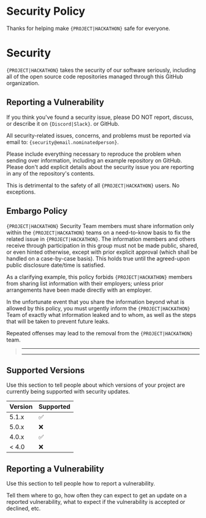 # Security Policy

Thanks for helping make `{PROJECT|HACKATHON}` safe for everyone.

# Security
`{PROJECT|HACKATHON}` takes the security of our software seriously, including all of the open source code repositories managed through this GitHub organization.

## Reporting a Vulnerability
If you think you've found a security issue, please DO NOT report, discuss, or describe it on `{Discord|Slack}`. or GitHub.

All security-related issues, concerns, and problems must be reported via email to: `{security@email.nominatedperson}`.

Please include everything necessary to reproduce the problem when sending over information, including an example repository on GitHub. Please don't add explicit details about the security issue you are reporting in any of the repository's contents.

This is detrimental to the safety of all `{PROJECT|HACKATHON}` users. No exceptions.

## Embargo Policy
`{PROJECT|HACKATHON}` Security Team members must share information only within the `{PROJECT|HACKATHON}` teams on a need-to-know basis to fix the related issue in `{PROJECT|HACKATHON}`. The information members and others receive through participation in this group must not be made public, shared, or even hinted otherwise, except with prior explicit approval (which shall be handled on a case-by-case basis). This holds true until the agreed-upon public disclosure date/time is satisfied.

As a clarifying example, this policy forbids `{PROJECT|HACKATHON}` members from sharing list information with their employers; unless prior arrangements have been made directly with an employer.

In the unfortunate event that you share the information beyond what is allowed by this policy, you must urgently inform the `{PROJECT|HACKATHON}` Team of exactly what information leaked and to whom, as well as the steps that will be taken to prevent future leaks.

Repeated offenses may lead to the removal from the `{PROJECT|HACKATHON}` team.

> <hr>
> <hr>

## Supported Versions

Use this section to tell people about which versions of your project are
currently being supported with security updates.

| Version | Supported          |
| ------- | ------------------ |
| 5.1.x   | :white_check_mark: |
| 5.0.x   | :x:                |
| 4.0.x   | :white_check_mark: |
| < 4.0   | :x:                |

## Reporting a Vulnerability

Use this section to tell people how to report a vulnerability.

Tell them where to go, how often they can expect to get an update on a
reported vulnerability, what to expect if the vulnerability is accepted or
declined, etc.
